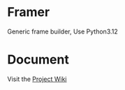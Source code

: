 # Framer

Generic frame builder, Use Python3.12

# Document

Visit the [Project Wiki](https://github.com/FramerOrg/Framer/wiki)
